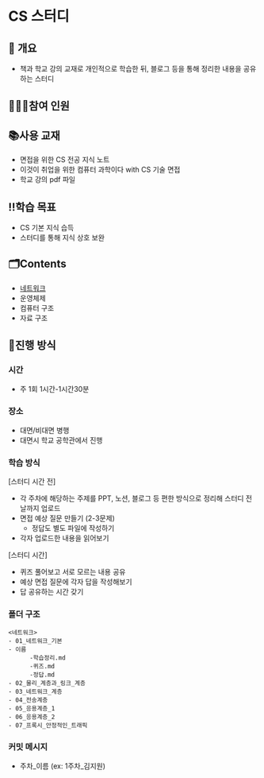 # CS 스터디

## 📝 개요
- 책과 학교 강의 교재로 개인적으로 학습한 뒤, 블로그 등을 통해 정리한 내용을 공유하는 스터디
## 🙋🏻‍♀️참여 인원

## 📚사용 교재
- 면접을 위한 CS 전공 지식 노트
- 이것이 취업을 위한 컴퓨터 과학이다 with CS 기술 면접
- 학교 강의 pdf 파일

## ‼️학습 목표
- CS 기본 지식 습득
- 스터디를 통해 지식 상호 보완
## 🗂️Contents
- [네트워크](https://github.com/2024-Ewha-CS-Study/CS-Study/tree/main)
- 운영체제
- 컴퓨터 구조
- 자료 구조
## 🩵진행 방식

### 시간
- 주 1회 1시간-1시간30분
### 장소
- 대면/비대면 병행
- 대면시 학교 공학관에서 진행
### 학습 방식
[스터디 시간 전]
- 각 주차에 해당하는 주제를  PPT, 노션, 블로그 등 편한 방식으로 정리해 스터디 전날까지 업로드
- 면접 예상 질문 만들기 (2-3문제)
  - 정답도 별도 파일에 작성하기
- 각자 업로드한 내용을 읽어보기
  
[스터디 시간]
- 퀴즈 풀어보고 서로 모르는 내용 공유
- 예상 면접 질문에 각자 답을 작성해보기
- 답 공유하는 시간 갖기

### 폴더 구조
```
<네트워크>
- 01_네트워크_기본
- 이름
      -학습정리.md
      -퀴즈.md
      -정답.md
- 02_물리_계층과_링크_계층
- 03_네트워크_계층
- 04_전송계층
- 05_응용계층_1
- 06_응용계층_2
- 07_프록시_안정적인_트래픽
```
### 커밋 메시지
 - 주차_이름 (ex: 1주차_김지원)
